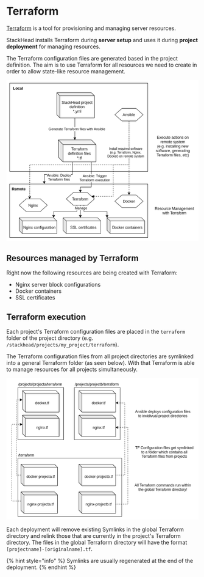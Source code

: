 # Terraform

[Terraform](https://www.terraform.io/) is a tool for provisioning and managing server resources.

StackHead installs Terraform during **server setup** and uses it during **project deployment** for managing resources.

The Terraform configuration files are generated based in the project definition. The aim is to use Terraform for all resources we need to create in order to allow state-like resource management.

![StackHead Workflow: Ansible and Terraform](../.gitbook/assets/ansible-terraform-interaction%20%281%29%20%281%29.png)

## Resources managed by Terraform

Right now the following resources are being created with Terraform:

* Nginx server block configurations
* Docker containers
* SSL certificates

## Terraform execution

Each project's Terraform configuration files are placed in the `terraform` folder of the project directory \(e.g. `/stackhead/projects/my_project/terraform`\).

The Terraform configuration files from all project directories are symlinked into a general Terraform folder \(as seen below\). With that Terraform is able to manage resources for all projects simultaneously.

![Applying Terraform changes](../.gitbook/assets/terraform-files-structure%20%281%29%20%281%29.png)

Each deployment will remove existing Symlinks in the global Terraform directory and relink those that are currently in the project's Terraform directory. The files in the global Terraform directory will have the format `[projectname]-[originalname].tf`.

{% hint style="info" %}
Symlinks are usually regenerated at the end of the deployment.
{% endhint %}

